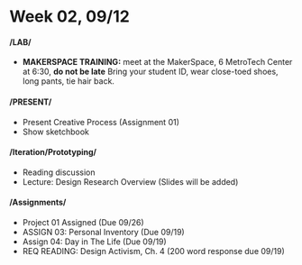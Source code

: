 # Week 02, 09/12

#### /LAB/

* __MAKERSPACE TRAINING:__ meet at the MakerSpace, 6 MetroTech Center at 6:30, __do not be late__
Bring your student ID, wear close-toed shoes, long pants, tie hair back. 

#### /PRESENT/

* Present Creative Process (Assignment 01)
* Show sketchbook

#### /Iteration/Prototyping/

* Reading discussion
* Lecture: Design Research Overview (Slides will be added) 

#### /Assignments/

* Project 01 Assigned (Due 09/26)
* ASSIGN 03: Personal Inventory (Due 09/19)
* Assign 04: Day in The Life (Due 09/19)
* REQ READING: Design Activism, Ch. 4 (200 word response due 09/19)
